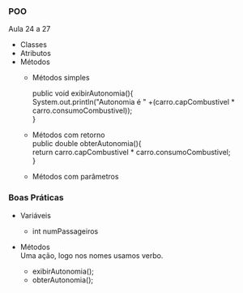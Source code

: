 ### POO 
Aula 24 a 27

   - Classes
   - Atributos
   - Métodos 
      - Métodos simples
   
         public void exibirAutonomia(){ <br>
              System.out.println("Autonomia é " +(carro.capCombustivel * carro.consumoCombustivel)); <br>
         }<br>
       
      - Métodos com retorno<br>
         public double obterAutonomia(){ <br>
              return carro.capCombustivel * carro.consumoCombustivel;<br>
         }<br>
         
      - Métodos com parâmetros 


### Boas Práticas 

   - Variáveis
      - int  numPassageiros
   
   - Métodos<br>
     Uma ação, logo nos nomes usamos verbo.
      - exibirAutonomia();
      - obterAutonomia();
